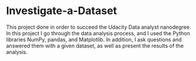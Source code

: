 # Investigate-a-Dataset
This project done in order to succeed the Udacity Data analyst nanodegree. In this project I go through the data analysis process, and I used the Python libraries NumPy, pandas, and Matplotlib. In addition, I ask questions and answered them with a given dataset, as well as present the results of the analysis.
